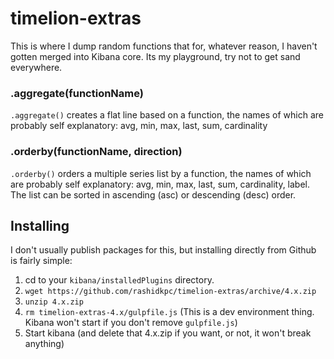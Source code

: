 # timelion-extras

This is where I dump random functions that for, whatever reason, I haven't gotten merged into Kibana core. Its my playground, try not to get sand everywhere.

### .aggregate(functionName)
`.aggregate()` creates a flat line based on a function, the names of which are probably self explanatory: avg, min, max, last, sum, cardinality

### .orderby(functionName, direction)
`.orderby()` orders a multiple series list by a function, the names of which are probably self explanatory: avg, min, max, last, sum, cardinality, label. The list can be sorted in ascending (asc) or descending (desc) order.

## Installing
I don't usually publish packages for this, but installing directly from Github is fairly simple:

1. cd to your `kibana/installedPlugins` directory.
2. `wget https://github.com/rashidkpc/timelion-extras/archive/4.x.zip`
3. `unzip 4.x.zip`
4. `rm timelion-extras-4.x/gulpfile.js` (This is a dev environment thing. Kibana won't start if you don't remove `gulpfile.js`)
4. Start kibana (and delete that 4.x.zip if you want, or not, it won't break anything)
